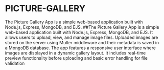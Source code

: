 # PICTURE-GALLERY
The Picture Gallery App is a simple web-based application built with Node.js, Express, MongoDB, and EJS.
##The Picture Gallery App is a simple web-based application built with Node.js, Express, MongoDB, and EJS. It allows users to upload, view, and manage image files. Uploaded images are stored on the server using Multer middleware and their metadata is saved in a MongoDB database. The app features a responsive user interface where images are displayed in a dynamic gallery layout. It includes real-time preview functionality before uploading and basic error handling for file validation
